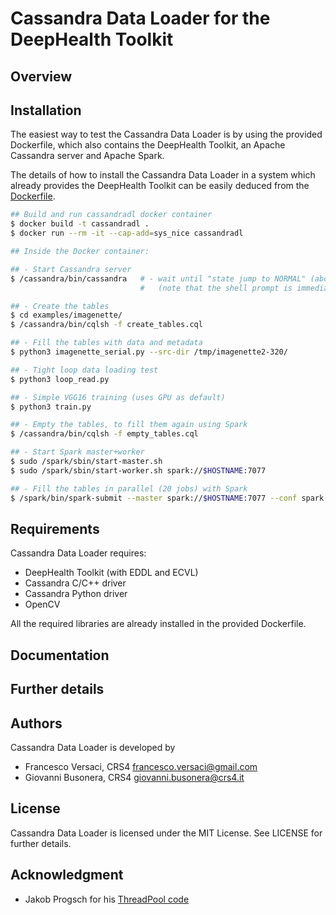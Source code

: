 # Cassandra Data Loader for the DeepHealth Toolkit

## Overview

## Installation

The easiest way to test the Cassandra Data Loader is by using the
provided Dockerfile, which also contains the DeepHealth Toolkit, an
Apache Cassandra server and Apache Spark.

The details of how to install the Cassandra Data Loader in a system
which already provides the DeepHealth Toolkit can be easily deduced
from the [Dockerfile](Dockerfile).

```bash
## Build and run cassandradl docker container
$ docker build -t cassandradl .
$ docker run --rm -it --cap-add=sys_nice cassandradl

## Inside the Docker container:

## - Start Cassandra server
$ /cassandra/bin/cassandra   # - wait until "state jump to NORMAL" (about 1 minute)
                             #   (note that the shell prompt is immediately returned)

## - Create the tables
$ cd examples/imagenette/
$ /cassandra/bin/cqlsh -f create_tables.cql

## - Fill the tables with data and metadata
$ python3 imagenette_serial.py --src-dir /tmp/imagenette2-320/

## - Tight loop data loading test
$ python3 loop_read.py

## - Simple VGG16 training (uses GPU as default)
$ python3 train.py

## - Empty the tables, to fill them again using Spark
$ /cassandra/bin/cqlsh -f empty_tables.cql

## - Start Spark master+worker
$ sudo /spark/sbin/start-master.sh
$ sudo /spark/sbin/start-worker.sh spark://$HOSTNAME:7077

## - Fill the tables in parallel (20 jobs) with Spark
$ /spark/bin/spark-submit --master spark://$HOSTNAME:7077 --conf spark.default.parallelism=20 --py-files imagenette_common.py imagenette_spark.py --src-dir /tmp/imagenette2-320
```

## Requirements

Cassandra Data Loader requires:
- DeepHealth Toolkit (with EDDL and ECVL)
- Cassandra C/C++ driver
- Cassandra Python driver
- OpenCV

All the required libraries are already installed in the provided
Dockerfile.

## Documentation


## Further details


## Authors

Cassandra Data Loader is developed by
  * Francesco Versaci, CRS4 <francesco.versaci@gmail.com>
  * Giovanni Busonera, CRS4 <giovanni.busonera@crs4.it>

## License

Cassandra Data Loader is licensed under the MIT License.
See LICENSE for further details.

## Acknowledgment

- Jakob Progsch for his [ThreadPool code](https://github.com/progschj/ThreadPool)

